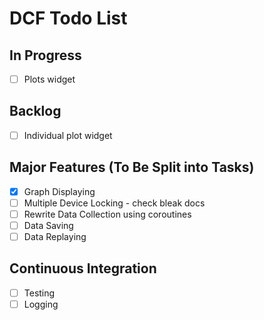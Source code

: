 # DCF Todo List
## In Progress
- [ ] Plots widget
## Backlog
- [ ] Individual plot widget
## Major Features (To Be Split into Tasks)
- [x] Graph Displaying
- [ ] Multiple Device Locking - check bleak docs
- [ ] Rewrite Data Collection using coroutines
- [ ] Data Saving
- [ ] Data Replaying
## Continuous Integration
- [ ] Testing
- [ ] Logging
